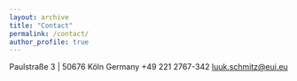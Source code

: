 ```yaml
---
layout: archive
title: "Contact"
permalink: /contact/
author_profile: true
---
```


Paulstraße 3 | 50676 Köln
Germany
+49 221 2767-342
[luuk.schmitz@eui.eu](mailto:luuk.schmitz@eui.eu)
